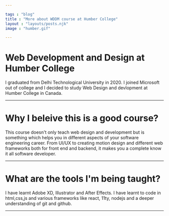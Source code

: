```yaml
---

tags : "blog"
title : "More about WDDM course at Humber College"
layout : "layouts/posts.njk"
image : "humber.gif"

---
```



Web Development and Design at Humber College
=================

I graduated from Delhi Technological University in 2020. I joined Microsoft out of college and I decided to study Web Design and devlopment at Humber College in Canada.

***

Why I beleive this is a good course?
==================

This course doesn't only teach web design and development but is something which helps you in different aspects of your software engineering career. From UI/UX to creating motion design and different web frameworks both for front end and backend, it makes you a complete know it all software developer. 

***

What are the tools I'm being taught?
==================

I have learnt Adobe XD, Illustrator and After Effects. I have learnt to code in html,css,js and various frameworks like react, 11ty, nodejs and a deeper understanding of git and github.

***


